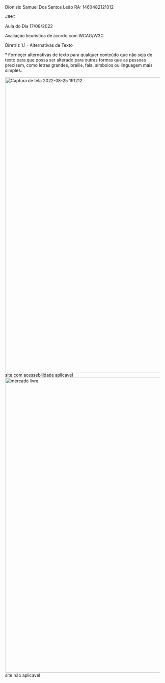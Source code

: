 Dionisio Samuel Dos Santos Leão
RA: 	1460482121012

#IHC

Aula do Dia  17/08/2022

Avaliação heuristica de acordo com WCAG/W3C

Diretriz 1.1 - Alternativas de Texto

° Forneçer alternativas de texto para qualquer conteúdo que não seja de texto para que possa ser alterado para outras formas que as pessoas precisem, como letras grandes, braille, fala, símbolos ou linguagem mais simples.

<img width="960" alt="Captura de tela 2022-08-25 191212" src="https://user-images.githubusercontent.com/88494278/186778867-1088c753-6fdb-4459-8d3a-9a285ba2c801.png">
site com acessebilidade aplicavel

<img width="960" alt="mercado livre" src="https://user-images.githubusercontent.com/88494278/186778936-139c9e70-d928-4ba8-8cba-16f448688440.png">
site não aplicavel

